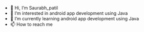 - 👋 Hi, I’m Saurabh_patil
- 👀 I’m interested in android app development using Java
- 🌱 I’m currently learning android app development using Java
- 📫 How to reach me

<!---
1234patil8/1234patil8 is a ✨ special ✨ repository because its `README.md` (this file) appears on your GitHub profile.
You can click the Preview link to take a look at your changes.
--->
